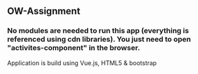 ## OW-Assignment
### No modules are needed to run this app (everything is referenced using cdn libraries). You just need to open "activites-component" in the browser.
Application is build using Vue.js, HTML5 & bootstrap
